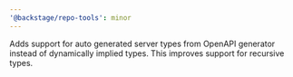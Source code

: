 ```yaml
---
'@backstage/repo-tools': minor
---
```


Adds support for auto generated server types from OpenAPI generator instead of dynamically implied types. This improves support for recursive types.
